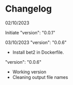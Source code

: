 # Changelog

02/10/2023

Initiate
 "version": "0.0.1"

03/10/2023
"version": "0.0.6"
- Install bet2 in Dockerfile. 

"version": "0.0.6"
- Working version
- Cleaning output file names